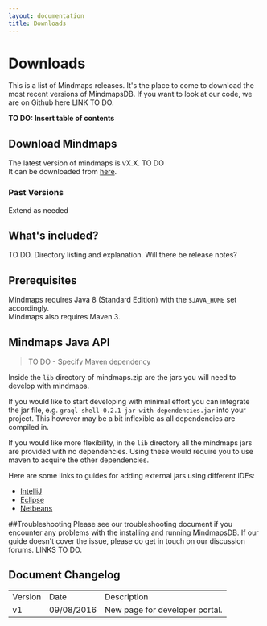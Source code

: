 ```yaml
---
layout: documentation
title: Downloads
---
```


# Downloads

This is a list of Mindmaps releases. It's the place to come to download the most recent versions of MindmapsDB. If you want to look at our code, we are on Github here LINK TO DO.

**TO DO: Insert table of contents**

## Download Mindmaps

The latest version of mindmaps is vX.X.  TO DO  
It can be downloaded from [here](http://mindmaps.io/download/mindmaps-0.2.1.zip). 


### Past Versions
Extend as needed

## What's included?
TO DO. Directory listing and explanation. Will there be release notes?

## Prerequisites
Mindmaps requires Java 8 (Standard Edition) with the `$JAVA_HOME` set accordingly.   
Mindmaps also requires Maven 3.

## Mindmaps Java API

> TO DO - Specify Maven dependency

Inside the `lib` directory of mindmaps.zip are the jars you will need to
develop with mindmaps. 

If you would like to start developing with minimal effort you can integrate the jar file, e.g.
`graql-shell-0.2.1-jar-with-dependencies.jar` into your project. This however
may be a bit inflexible as all dependencies are compiled in. 

If you would like more flexibility, in the `lib` directory all the mindmaps
jars are provided with no dependencies. Using these would require you to use
maven to acquire the other dependencies.

Here are some links to guides for adding external jars using different IDEs:

- [IntelliJ](https://www.jetbrains.com/help/idea/2016.1/configuring-module-dependencies-and-libraries.html)
- [Eclipse](http://www.tutorialspoint.com/eclipse/eclipse_java_build_path.htm)
- [Netbeans](http://oopbook.com/java-classpath-2/classpath-in-netbeans/)

##Troubleshooting
Please see our troubleshooting document if you encounter any problems with the installing and running MindmapsDB. If our guide doesn't cover the issue, please do get in touch on our discussion forums. LINKS TO DO.

## Document Changelog  

<table>
    <tr>
        <td>Version</td>
        <td>Date</td>
        <td>Description</td>        
    </tr>
        <tr>
        <td>v1</td>
        <td>09/08/2016</td>
        <td>New page for developer portal.</td>        
    </tr>
    
</table>
